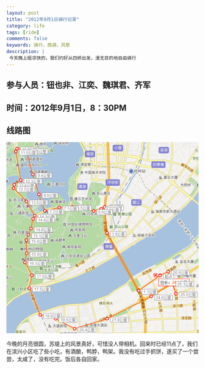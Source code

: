 ```yaml
---
layout: post
title: "2012年9月1日骑行记录"
category: life
tags: [ride]
comments: false
keywords: 骑行，西湖，风景
description: |
 今天晚上挺凉快的，我们约好从四桥出发，漫无目的地自由骑行
---
```


## 参与人员：钮也非、江奕、魏琪君、齐军

## 时间：2012年9月1日，8：30PM

## 线路图

![骑行线路图](/images/qixing.png)

今晚的月亮很圆，苏堤上的风景真好，可惜没人带相机。回来时已经11点了，我们在滨兴小区吃了些小吃，有酒酿，鸭脖，鸭架。我没有吃过手抓饼，遂买了一个尝尝，太咸了，没有吃完。饭后各自回家。